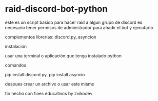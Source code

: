 # raid-discord-bot-python
este es un script basico para hacer raid a algun grupo de discord es necesario tener permisos de administrador para añadir el bot y ejecutarlo

complementos
librerías: discord.py, asyncion

instalación 

usar una terminal o aplicación que tenga instalado python 

comandos

pip install discord.py, pip install asyncio

despues crear un archivo o usar este mismo 

fin hecho con fines educativos by zvikodev
